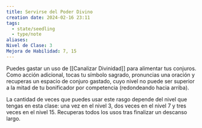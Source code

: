 ```yaml
---
title: Servirse del Poder Divino
creation date: 2024-02-16 23:11
tags:
  - state/seedling
  - type/note
aliases: 
Nivel de Clase: 3
Mejora de Habilidad: 7, 15
---
```

Puedes gastar un uso de [[Canalizar Divinidad]] para alimentar tus conjuros. Como acción adicional,
tocas tu símbolo sagrado, pronuncias una oración y recuperas un espacio de conjuro gastado, cuyo nivel no puede ser superior a la mitad de tu bonificador por competencia (redondeando hacia
arriba). 

La cantidad de veces que puedes usar este rasgo depende del nivel que tengas en esta clase: una vez en el nivel 3, dos veces en el nivel 7 y tres veces en el nivel 15.  Recuperas todos los usos tras finalizar un descanso largo.

